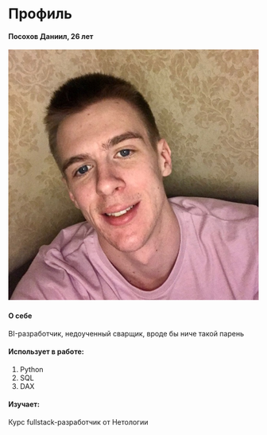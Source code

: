 # Профиль

#### Посохов Даниил, 26 лет

![](myimg.jpg)

#### О себе

   BI-разработчик, недоученный сварщик, вроде бы ниче такой парень

#### Использует в работе:

1. Python
2. SQL
3. DAX
   
#### Изучает:

Курс fullstack-разработчик от Нетологии